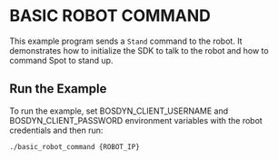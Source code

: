 <!--
Copyright (c) 2023 Boston Dynamics, Inc.  All rights reserved.

Downloading, reproducing, distributing or otherwise using the SDK Software
is subject to the terms and conditions of the Boston Dynamics Software
Development Kit License (20191101-BDSDK-SL).
-->

# BASIC ROBOT COMMAND

This example program sends a `Stand` command to the robot. It demonstrates how to initialize the SDK to talk to the robot and how to command Spot to stand up.

## Run the Example

To run the example, set BOSDYN_CLIENT_USERNAME and BOSDYN_CLIENT_PASSWORD environment variables with the robot credentials and then run:

```
./basic_robot_command {ROBOT_IP}
```
